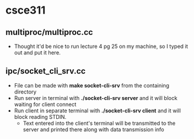 # csce311

## multiproc/multiproc.cc
- Thought it'd be nice to run lecture 4 pg 25 on my machine, so I typed it out and put it here.

## ipc/socket_cli_srv.cc
- File can be made with **make socket-cli-srv** from the containing directory
- Run server in terminal with **./socket-cli-srv server** and it will block waiting for client connect
- Run client in separate terminal with **./socket-cli-srv client** and it will block reading STDIN.
  - Text entered into the client's terminal will be transmitted to the server and printed there along with data transmission info
